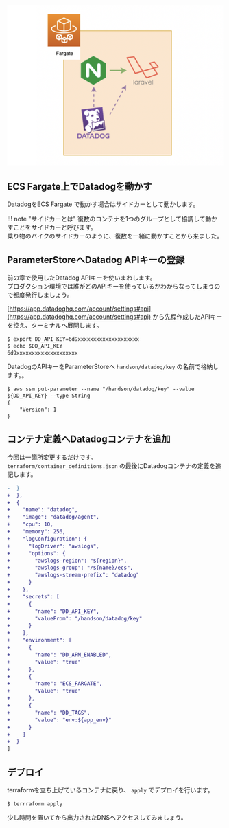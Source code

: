 ![dd-fargate-sidecar.png](imgs/dd-fargate-sidecar.png)

## ECS Fargate上でDatadogを動かす
DatadogをECS Fargate で動かす場合はサイドカーとして動かします。  

!!! note "サイドカーとは"
    復数のコンテナを1つのグループとして協調して動かすことをサイドカーと呼びます。  
    乗り物のバイクのサイドカーのように、復数を一緒に動かすことから来ました。

## ParameterStoreへDatadog APIキーの登録
前の章で使用したDatadog APIキーを使いまわします。  
プロダクション環境では誰がどのAPIキーを使っているかわからなってしまうので都度発行しましょう。

[https://app.datadoghq.com/account/settings#api](https://app.datadoghq.com/account/settings#api) から先程作成したAPIキーを控え、ターミナルへ展開します。  

```
$ export DD_API_KEY=6d9xxxxxxxxxxxxxxxxxxxx
$ echo $DD_API_KEY
6d9xxxxxxxxxxxxxxxxxxxx
```

DatadogのAPIキーをParameterStoreへ `handson/datadog/key` の名前で格納します。。

```
$ aws ssm put-parameter --name "/handson/datadog/key" --value ${DD_API_KEY} --type String
{
    "Version": 1
}
```

## コンテナ定義へDatadogコンテナを追加
今回は一箇所変更するだけです。  
`terraform/container_definitions.json` の最後にDatadogコンテナの定義を追記します。

```diff
-  }
+  },
+  {
+    "name": "datadog",
+    "image": "datadog/agent",
+    "cpu": 10,
+    "memory": 256,
+    "logConfiguration": {
+      "logDriver": "awslogs",
+      "options": {
+        "awslogs-region": "${region}",
+        "awslogs-group": "/${name}/ecs",
+        "awslogs-stream-prefix": "datadog"
+      }
+    },
+    "secrets": [
+      {
+        "name": "DD_API_KEY",
+        "valueFrom": "/handson/datadog/key"
+      }
+    ],
+    "environment": [
+      {
+        "name": "DD_APM_ENABLED",
+        "value": "true"
+      },
+      {
+        "name": "ECS_FARGATE",
+        "Value": "true"
+      },
+      {
+        "name": "DD_TAGS",
+        "value": "env:${app_env}"
+      }
+    ]
+  }
]
```

## デプロイ
terraformを立ち上げているコンテナに戻り、 `apply` でデプロイを行います。

```
$ terrraform apply
```

少し時間を置いてから出力されたDNSへアクセスしてみましょう。
